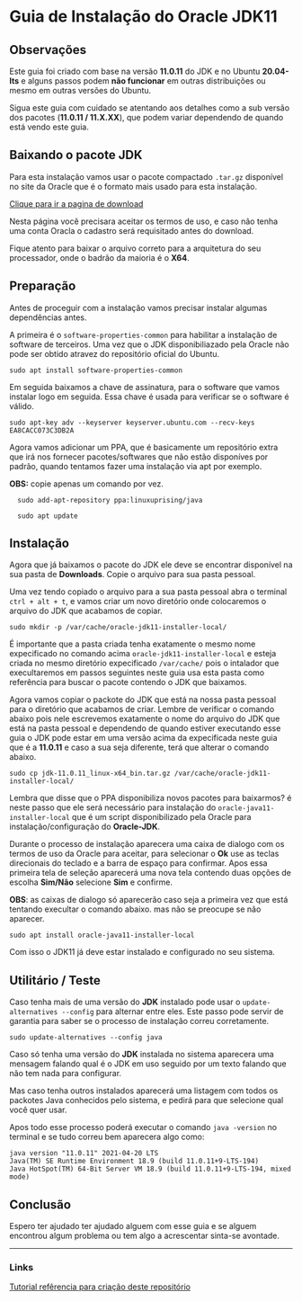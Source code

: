 # Guia de Instalação do Oracle JDK11

## Observações

Este guia foi criado com base na versão **11.0.11** do JDK e no Ubuntu **20.04-lts** e alguns passos podem **não funcionar** em outras distribuições ou mesmo em outras versões do Ubuntu.

Sigua este guia com cuidado se atentando aos detalhes como a sub versão dos pacotes (**11.0.11 / 11.X.XX**), que podem variar dependendo de quando está vendo este guia.

## Baixando o pacote JDK
Para esta instalação vamos usar o pacote compactado ``.tar.gz`` disponível no site da Oracle que é o formato mais usado para esta instalação.

[Clique para ir a pagina de download](https://www.oracle.com/java/technologies/javase-jdk11-downloads.html)

Nesta página você precisara aceitar os termos de uso, e caso não tenha uma conta Oracla o cadastro será requisitado antes do download.

Fique atento para baixar o arquivo correto para a arquitetura do seu processador, onde o badrão da maioria é o **X64**.

## Preparação

Antes de proceguir com a instalação vamos precisar instalar algumas dependências antes.

A primeira é o ``software-properties-common`` para habilitar a instalação de software de terceiros. Uma vez que o JDK disponibiliazado pela Oracle não pode ser obtido atravez do repositório oficial do Ubuntu.

```sudo apt install software-properties-common```

Em seguida baixamos a chave de assinatura, para o software que vamos instalar logo em seguida. Essa chave é usada para verificar se o software é válido.

```sudo apt-key adv --keyserver keyserver.ubuntu.com --recv-keys EA8CACC073C3DB2A```

Agora vamos adicionar um PPA, que é basicamente um repositório extra que irá nos fornecer pacotes/softwares que não estão disponíves por padrão, quando tentamos fazer uma instalação via apt por exemplo.

**OBS:** copie apenas um comando por vez.

```
  sudo add-apt-repository ppa:linuxuprising/java

  sudo apt update
```

## Instalação
Agora que já baixamos o pacote do JDK ele deve se encontrar disponível na sua pasta de **Downloads**. Copie o arquivo para sua pasta pessoal.

Uma vez tendo copiado o arquivo para a sua pasta pessoal abra o terminal ``ctrl + alt + t``, e vamos criar um novo diretório onde colocaremos o arquivo do JDK que acabamos de copiar.

```sudo mkdir -p /var/cache/oracle-jdk11-installer-local/```

É importante que a pasta criada tenha exatamente o mesmo nome expecificado no comando acima ``oracle-jdk11-installer-local`` e esteja criada no mesmo diretório expecificado ``/var/cache/`` pois o intalador que execultaremos em passos seguintes neste guia usa esta pasta como referência para buscar o pacote contendo o JDK que baixamos.

Agora vamos copiar o packote do JDK que está na nossa pasta pessoal para o diretório que acabamos de criar. Lembre de verificar o comando abaixo pois nele escrevemos exatamente o nome do arquivo do JDK que está na pasta pessoal e dependendo de quando estiver executando esse guia o JDK pode estar em uma versão acima da expecificada neste guia que é a **11.0.11** e caso a sua seja diferente, terá que alterar o comando abaixo.

```sudo cp jdk-11.0.11_linux-x64_bin.tar.gz /var/cache/oracle-jdk11-installer-local/```

Lembra que disse que o PPA disponibiliza novos pacotes para baixarmos? é neste passo que ele será necessário para instalação do ```oracle-java11-installer-local``` que é um script disponibilizado pela Oracle para instalação/configuração do **Oracle-JDK**.

Durante o processo de instalação aparecera uma caixa de dialogo com os termos de uso da Oracle para aceitar, para selecionar o **Ok** use as teclas direcionais do teclado e a barra de espaço para confirmar. Apos essa primeira tela de seleção aparecerá uma nova tela contendo duas opções de escolha **Sim/Não** selecione **Sim** e confirme.

**OBS**: as caixas de dialogo só aparecerão caso seja a primeira vez que está tentando execultar o comando abaixo. mas não se preocupe se não aparecer.

```sudo apt install oracle-java11-installer-local```

Com isso o JDK11 já deve estar instalado e configurado no seu sistema.

## Utilitário / Teste
Caso tenha mais de uma versão do **JDK** instalado pode usar o ``update-alternatives --config`` para alternar entre eles. Este passo pode servir de garantia para saber se o processo de instalação correu corretamente.

```sudo update-alternatives --config java```

Caso só tenha uma versão do **JDK** instalada no sistema aparecera uma mensagem falando qual é o JDK em uso seguido por um texto falando que não tem nada para configurar.

Mas caso tenha outros instalados aparecerá uma listagem com todos os packotes Java conhecidos pelo sistema, e pedirá para que selecione qual você quer usar.

Apos todo esse processo poderá executar o comando ``java -version`` no terminal e se tudo correu bem aparecera algo como:

```
java version "11.0.11" 2021-04-20 LTS
Java(TM) SE Runtime Environment 18.9 (build 11.0.11+9-LTS-194)
Java HotSpot(TM) 64-Bit Server VM 18.9 (build 11.0.11+9-LTS-194, mixed mode)
```

## Conclusão
Espero ter ajudado ter ajudado alguem com esse guia e se alguem encontrou algum problema ou tem algo a acrescentar sinta-se avontade.

<hr />

### Links
[Tutorial refêrencia para criação deste repositório](https://www.digitalocean.com/community/tutorials/how-to-install-java-with-apt-on-ubuntu-20-04)

